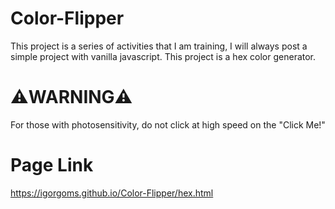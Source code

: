 # Color-Flipper

This project is a series of activities that I am training, I will always post a simple project with vanilla javascript.
This project is a hex color generator.

# ⚠️WARNING⚠️
For those with photosensitivity, do not click at high speed on the "Click Me!"

# Page Link
https://igorgoms.github.io/Color-Flipper/hex.html
